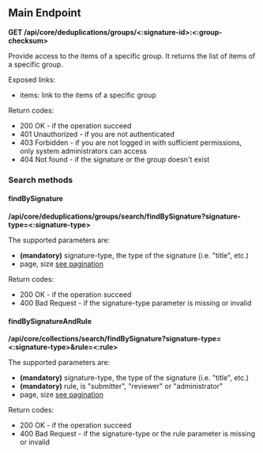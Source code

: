 ## Main Endpoint
**GET /api/core/deduplications/groups/<:signature-id>:<:group-checksum>**

Provide access to the items of a specific group. It returns the list of items of a specific group.

Exposed links:
* items: link to the items of a specific group

Return codes:
* 200 OK - if the operation succeed
* 401 Unauthorized - if you are not authenticated
* 403 Forbidden - if you are not logged in with sufficient permissions, only system administrators can access
* 404 Not found - if the signature or the group doesn't exist

### Search methods
#### findBySignature
**/api/core/deduplications/groups/search/findBySignature?signature-type=<:signature-type>**

The supported parameters are:
* **(mandatory)** signature-type, the type of the signature (i.e. "title", etc.)
* page, size [see pagination](README.md#Pagination)

Return codes:
* 200 OK - if the operation succeed
* 400 Bad Request - if the signature-type parameter is missing or invalid

#### findBySignatureAndRule
**/api/core/collections/search/findBySignature?signature-type=<:signature-type>&rule=<:rule>**

The supported parameters are:
* **(mandatory)** signature-type, the type of the signature (i.e. "title", etc.)
* **(mandatory)** rule, is "submitter", "reviewer" or "administrator"
* page, size [see pagination](README.md#Pagination)

Return codes:
* 200 OK - if the operation succeed
* 400 Bad Request - if the signature-type or the rule parameter is missing or invalid
